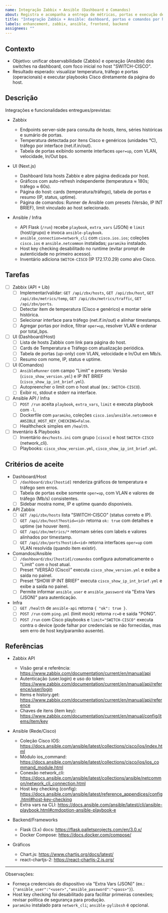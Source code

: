```yaml
---
name: Integração Zabbix + Ansible (Dashboard e Comandos)
about: Registra e acompanha a entrega de métricas, portas e execução de playbooks por host Zabbix
title: "Integração Zabbix + Ansible: dashboard, portas e comandos por host (SWITCH-CISCO)"
labels: enhancement, zabbix, ansible, frontend, backend
assignees: ""
---
```


## Contexto

- Objetivo: unificar observabilidade (Zabbix) e operação (Ansible) dos switches na dashboard, com foco inicial no host "SWITCH-CISCO".
- Resultado esperado: visualizar temperatura, tráfego e portas (operacionais) e executar playbooks Cisco diretamente da página do host.

## Descrição

Integrações e funcionalidades entregues/previstas:

- Zabbix
  - Endpoints server-side para consulta de hosts, itens, séries históricas e sumário de portas.
  - Temperatura detectada por itens Cisco e genéricos (unidades °C), tráfego por interface (net.if.in/out).
  - Tabela de portas exibindo somente interfaces `oper=up`, com VLAN, velocidade, In/Out bps.

- UI (Next.js)
  - Dashboard lista hosts Zabbix e abre página dedicada por host.
  - Gráficos com auto-refresh independente (temperatura ≈ 180s; tráfego ≈ 60s).
  - Página do host: cards (temperatura/tráfego), tabela de portas e resumo (IP, status, uptime).
  - Página de comandos: Runner de Ansible com presets (Versão, IP INT BRIEF), limit vinculado ao host selecionado.

- Ansible / Infra
  - API Flask (`/run`) recebe `playbook`, `extra_vars` (JSON) e `limit` (host/grupo) e invoca `ansible-playbook`.
  - `ansible_connection=network_cli` com `cisco.ios.ios`; coleções `cisco.ios` e `ansible.netcommon` instaladas; `paramiko` instalado.
  - Host key checking desabilitado no runtime (evitar prompt de autenticidade no primeiro acesso).
  - Inventário adiciona `SWITCH-CISCO` (IP 172.17.0.29) como alvo Cisco.

## Tarefas

- [ ] Zabbix (API + Lib)
  - [ ] Implementar/validar: `GET /api/zbx/hosts`, `GET /api/zbx/host`, `GET /api/zbx/metrics/temp`, `GET /api/zbx/metrics/traffic`, `GET /api/zbx/ports`.
  - [ ] Detectar item de temperatura (Cisco e genérico) e montar série histórica.
  - [ ] Selecionar interface para tráfego (net.if.in/out) e alinhar timestamps.
  - [ ] Agregar portas por índice, filtrar `oper=up`, resolver VLAN e ordenar por total_bps.

- [ ] UI (Dashboard/Host)
  - [ ] Lista de hosts Zabbix com link para página do host.
  - [ ] Cards de Temperatura e Tráfego com atualização periódica.
  - [ ] Tabela de portas (up-only) com VLAN, velocidade e In/Out em Mb/s.
  - [ ] Resumo com nome, IP, status e uptime.

- [ ] UI (Comandos)
  - [ ] `AnsibleRunner` com campo "Limit" e presets: Versão (`cisco_show_version.yml`) e IP INT BRIEF (`cisco_show_ip_int_brief.yml`).
  - [ ] Autopreencher o limit com o host atual (ex.: `SWITCH-CISCO`).
  - [ ] Exibir rc, stdout e stderr na interface.

- [ ] Ansible API / Infra
  - [ ] `POST /run` aceita `playbook`, `extra_vars`, `limit` e executa playbook com `-l`.
  - [ ] Dockerfile com `paramiko`, coleções `cisco.ios`/`ansible.netcommon` e `ANSIBLE_HOST_KEY_CHECKING=False`.
  - [ ] Healthcheck simples em `/health`.

- [ ] Inventário & Playbooks
  - [ ] Inventário `dev/hosts.ini` com grupo `[cisco]` e host `SWITCH-CISCO` (network_cli).
  - [ ] Playbooks: `cisco_show_version.yml`, `cisco_show_ip_int_brief.yml`.

## Critérios de aceite

- Dashboard/Host
  - [ ] `/dashboard/zbx/[hostid]` renderiza gráficos de temperatura e tráfego sem erros.
  - [ ] Tabela de portas exibe somente `oper=up`, com VLAN e valores de tráfego (Mb/s) consistentes.
  - [ ] Sidebar mostra nome, IP e uptime quando disponíveis.

- API Zabbix
  - [ ] `GET /api/zbx/hosts` lista "SWITCH-CISCO" (status correto e IP).
  - [ ] `GET /api/zbx/host?hostid=<id>` retorna `ok: true` com detalhes e uptime (se houver item).
  - [ ] `GET /api/zbx/metrics/*` retornam séries com labels e valores alinhados por timestamp.
  - [ ] `GET /api/zbx/ports?hostid=<id>` retorna interfaces `oper=up` com VLAN resolvida (quando item existir).

- Comandos/Ansible
  - [ ] `/dashboard/zbx/[hostid]/comandos` configura automaticamente o "Limit" com o host atual.
  - [ ] Preset “VERSÃO (Cisco)” executa `cisco_show_version.yml` e exibe a saída no painel.
  - [ ] Preset “SHOW IP INT BRIEF” executa `cisco_show_ip_int_brief.yml` e exibe a saída no painel.
  - [ ] Permite informar `ansible_user` e `ansible_password` via "Extra Vars (JSON)" para autenticação.

- Infra
  - [ ] `GET /health` de `ansible-api` retorna `{ "ok": true }`.
  - [ ] `POST /run` com `ping.yml` (limit mock) retorna `rc=0` e saída "PONG".
  - [ ] `POST /run` com Cisco playbooks e `limit="SWITCH-CISCO"` executa contra o device (pode falhar por credenciais se não fornecidas, mas sem erro de host key/paramiko ausente).

## Referências

- Zabbix API
  - Visão geral e referência: https://www.zabbix.com/documentation/current/en/manual/api
  - Autenticação (user.login) e uso do token: https://www.zabbix.com/documentation/current/en/manual/api/reference/user/login
  - Items e history.get: https://www.zabbix.com/documentation/current/en/manual/api/reference
  - Chaves de itens (item key): https://www.zabbix.com/documentation/current/en/manual/config/items/item/key

- Ansible (Rede/Cisco)
  - Coleção Cisco IOS: https://docs.ansible.com/ansible/latest/collections/cisco/ios/index.html
  - Módulo ios_command: https://docs.ansible.com/ansible/latest/collections/cisco/ios/ios_command_module.html
  - Conexão network_cli: https://docs.ansible.com/ansible/latest/collections/ansible/netcommon/network_cli_connection.html
  - Host key checking (config): https://docs.ansible.com/ansible/latest/reference_appendices/config.html#host-key-checking
  - Extra vars na CLI: https://docs.ansible.com/ansible/latest/cli/ansible-playbook.html#cmdoption-ansible-playbook-e

- Backend/Frameworks
  - Flask (3.x) docs: https://flask.palletsprojects.com/en/3.0.x/
  - Docker Compose: https://docs.docker.com/compose/

- Gráficos
  - Chart.js: https://www.chartjs.org/docs/latest/
  - react-chartjs-2: https://react-chartjs-2.js.org/

---

Observações:

- Forneça credenciais do dispositivo via "Extra Vars (JSON)" (ex.: `{"ansible_user":"<user>","ansible_password":"<pass>"}`).
- Host key checking foi desabilitado para facilitar primeiras conexões; revisar política de segurança para produção.
- `paramiko` instalado para `network_cli`; `ansible-pylibssh` é opcional.